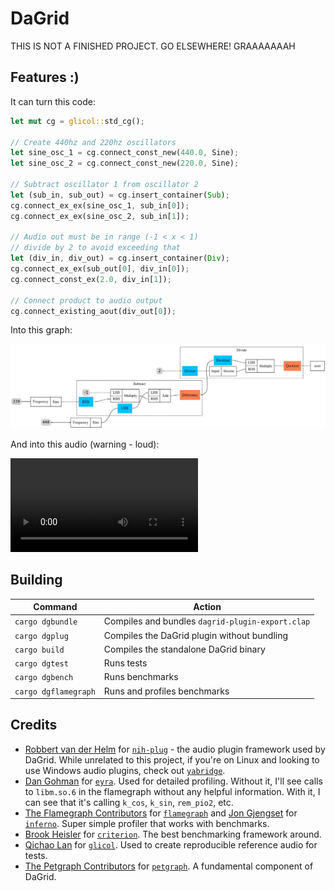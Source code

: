# DaGrid
THIS IS NOT A FINISHED PROJECT. GO ELSEWHERE! GRAAAAAAAH

## Features :)

It can turn this code:
```rust
let mut cg = glicol::std_cg();

// Create 440hz and 220hz oscillators
let sine_osc_1 = cg.connect_const_new(440.0, Sine);
let sine_osc_2 = cg.connect_const_new(220.0, Sine);

// Subtract oscillator 1 from oscillator 2
let (sub_in, sub_out) = cg.insert_container(Sub);
cg.connect_ex_ex(sine_osc_1, sub_in[0]);
cg.connect_ex_ex(sine_osc_2, sub_in[1]);

// Audio out must be in range (-1 < x < 1)
// divide by 2 to avoid exceeding that
let (div_in, div_out) = cg.insert_container(Div);
cg.connect_ex_ex(sub_out[0], div_in[0]);
cg.connect_const_ex(2.0, div_in[1]);

// Connect product to audio output
cg.connect_existing_aout(div_out[0]);
```

Into this graph:

![graph](media/subsynth_using_containers_graph.png)

And into this audio (warning - loud):

![audio preview](media/subsynth.mp4)

## Building

| Command              | Action                                           |
| -------------------- | ------------------------------------------------ |
| `cargo dgbundle`     | Compiles and bundles `dagrid-plugin-export.clap` |
| `cargo dgplug`       | Compiles the DaGrid plugin without bundling      |
| `cargo build`        | Compiles the standalone DaGrid binary            |
| `cargo dgtest`       | Runs tests                                       |
| `cargo dgbench`      | Runs benchmarks                                  |
| `cargo dgflamegraph` | Runs and profiles benchmarks                     |

## Credits
- [Robbert van der Helm](https://github.com/robbert-vdh) for [`nih-plug`](https://github.com/robbert-vdh/nih-plug) - the audio plugin framework used by DaGrid. While unrelated to this project, if you're on Linux and looking to use Windows audio plugins, check out [`yabridge`](https://github.com/robbert-vdh/yabridge).
- [Dan Gohman](https://github.com/sunfishcode) for [`eyra`](https://github.com/sunfishcode/eyra). Used for detailed profiling. Without it, I'll see calls to `libm.so.6` in the flamegraph without any helpful information. With it, I can see that it's calling `k_cos`, `k_sin`, `rem_pio2`, etc.
- [The Flamegraph Contributors](https://github.com/flamegraph-rs) for [`flamegraph`](https://github.com/flamegraph-rs/flamegraph) and [Jon Gjengset](https://github.com/jonhoo) for [`inferno`](https://github.com/jonhoo/inferno). Super simple profiler that works with benchmarks.
- [Brook Heisler](https://github.com/bheisler) for [`criterion`](https://github.com/bheisler/criterion.rs). The best benchmarking framework around.
- [Qichao Lan](https://github.com/chaosprint) for [`glicol`](https://github.com/chaosprint/glicol). Used to create reproducible reference audio for tests.
- [The Petgraph Contributors](https://github.com/petgraph) for [`petgraph`](https://github.com/petgraph/petgraph). A fundamental component of DaGrid.